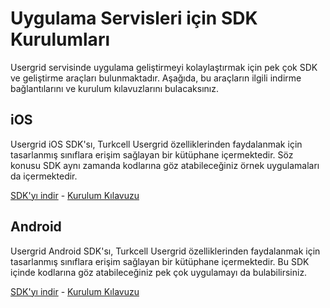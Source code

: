 # Uygulama Servisleri için SDK Kurulumları

Usergrid servisinde uygulama geliştirmeyi kolaylaştırmak için pek çok SDK ve geliştirme araçları bulunmaktadır. Aşağıda, bu araçların ilgili indirme bağlantılarını ve kurulum kılavuzlarını bulacaksınız.

## iOS

Usergrid iOS SDK'sı, Turkcell Usergrid özelliklerinden faydalanmak için tasarlanmış sınıflara erişim sağlayan bir kütüphane içermektedir. Söz konusu SDK aynı zamanda kodlarına göz atabileceğiniz örnek uygulamaları da içermektedir.

[SDK'yı indir](apigee.com/docs/content/ios-sdk-redirect) - [Kurulum Kılavuzu](#)



## Android

Usergrid Android SDK'sı, Turkcell Usergrid özelliklerinden faydalanmak için tasarlanmış sınıflara erişim sağlayan bir kütüphane içermektedir. Bu SDK içinde kodlarına göz atabileceğiniz pek çok uygulamayı da bulabilirsiniz.

[SDK'yı indir](apigee.com/docs/content/android-sdk-redirect) - [Kurulum Kılavuzu](#)
